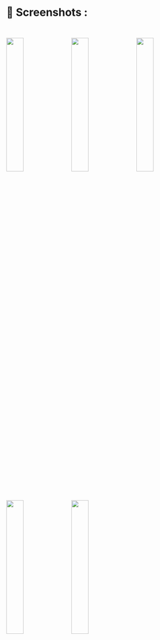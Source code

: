 
# 📱 Screenshots :

<br>

<img src="https://user-images.githubusercontent.com/111220924/215119913-c76a28de-1641-434a-80b5-bb31586da083.jpg" width="30%"> &nbsp; &nbsp; <img src="https://user-images.githubusercontent.com/111220924/215119922-5f01fc72-bb97-43fd-937b-e2cff6e69506.jpg" width="30%"> &nbsp; &nbsp; <img src="https://user-images.githubusercontent.com/111220924/215119932-64b0dee6-966b-403d-b810-faf735ecb8f8.jpg" width="30%">

<br>

<img src="https://user-images.githubusercontent.com/111220924/215119943-4a1bd9cf-b7df-4227-b6c4-e28b9970c57b.jpg" width="30%"> &nbsp; &nbsp; <img src="https://user-images.githubusercontent.com/111220924/215119947-4e76779f-7f16-4cb6-bc95-bacde59120d5.jpg" width="30%">

<br>
